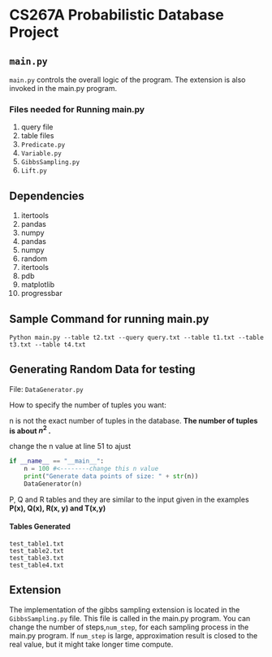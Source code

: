 # CS267A Probabilistic Database Project
## `main.py`
`main.py` controls the overall logic of the program. The extension is also invoked in the main.py program.

### Files needed for Running main.py

1. query file
2. table files
3. `Predicate.py`
4. `Variable.py`
5. `GibbsSampling.py`
6. `Lift.py`

## Dependencies

1. itertools
2. pandas
3. numpy
4. pandas
5. numpy
6. random
7. itertools
8. pdb
9. matplotlib
10. progressbar




## Sample Command for running main.py
`Python main.py --table t2.txt --query query.txt --table t1.txt --table t3.txt --table t4.txt`

## Generating Random Data for testing

File: `DataGenerator.py`

How to specify the number of tuples you want:

n is not the exact number of tuples in the database. **The number of tuples is about $n^2$ .**

change the n value at line 51 to ajust 

```python
if __name__ == "__main__":
    n = 100 #<--------change this n value
    print("Generate data points of size: " + str(n))
    DataGenerator(n) 
```

P, Q and R tables and they are similar to the input given in the examples **P(x), Q(x), R(x, y) and T(x,y)**

#### Tables Generated

```
test_table1.txt
test_table2.txt
test_table3.txt
test_table4.txt
```

## Extension

The implementation of the gibbs sampling extension is located in the `GibbsSampling.py` file. This file is called in the main.py program. You can change the number of steps,`num_step`, for each sampling process in the main.py program. If `num_step` is large, approximation result is closed to the real value, but it might take longer time compute.